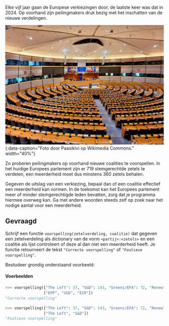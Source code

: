 Elke vijf jaar gaan de Europese verkiezingen door, de laatste keer was dat in 2024. Op voorhand zijn peilingmakers druk bezig met het inschatten van de nieuwe verdelingen.

![Foto door Paasikivi op Wikimedia Commons.](media/parliament.jpeg "Foto door Paasikivi op Wikimedia Commons."){:data-caption="Foto door Paasikivi op Wikimedia Commons." width="40%"}

Zo proberen peilingmakers op voorhand nieuwe coalities te voorspellen. In het huidige Europees parlement zijn er 719 stemgerechtde zetels te verdelen, een meerderheid moet dus minstens 360 zetels behalen.

Gegeven de uitslag van een verkiezing, bepaal dan of een coalitie effectief een meerderheid kan vormen. In de toekomst kan het Europees parlement meer of minder stemgerechtigde leden bevatten, zorg dat je programma hiermee overweg kan. Ga met andere woorden steeds zelf op zoek naar het nodige aantal voor een meerderheid.


## Gevraagd
Schrijf een functie `voorspelling(zetelverdeling, coalitie)` dat gegeven een zetelverdeling als dictionary van de vorm `<partij>:<zetels>` en een coalitie als lijst controleert of deze al dan niet een meerderheid heeft. Je functie retourneert de tekst `"Correcte voorspelling"` of `"Foutieve voorspelling"`.

Bestudeer grondig onderstaand voorbeeld:

#### Voorbeelden

```python
>>> voorspelling({"The Left": 37, "S&D": 143, "Greens/EFA": 72, "Renew": 101, "EPP": 177, "ECR": 66, "ID": 62, "NI": 47},
                 ["EPP", "S&D", "ECR"])
"Correcte voorspelling"
```

```python
>>> voorspelling({"The Left": 37, "S&D": 143, "Greens/EFA": 72, "Renew": 101, "EPP": 177, "ECR": 66, "ID": 62, "NI": 47},
                 ["The Left", "S&D"])
"Foutieve voorspelling"
```
